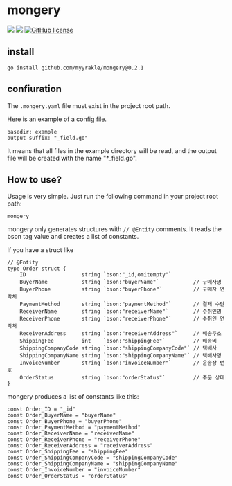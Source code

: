 # mongery

![](https://img.shields.io/badge/language-Go-00ADD8) ![](https://img.shields.io/badge/version-0.2.1-brightgreen) [![GitHub license](https://img.shields.io/badge/license-MIT-blue.svg)](./LICENSE)

## install

```
go install github.com/myyrakle/mongery@0.2.1
```

## confiuration

The `.mongery.yaml` file must exist in the project root path.

Here is an example of a config file.

```
basedir: example
output-suffix: "_field.go"
```

It means that all files in the example directory will be read, and the output file will be created with the name "\*\_field.go".

## How to use?

Usage is very simple. Just run the following command in your project root path:

```
mongery
```

mongery only generates structures with `// @Entity` comments. It reads the bson tag value and creates a list of constants.

If you have a struct like

```
// @Entity
type Order struct {
	ID                  string `bson:"_id,omitempty"`
	BuyerName           string `bson:"buyerName"`           // 구매자명
	BuyerPhone          string `bson:"buyerPhone"`          // 구매자 연락처
	PaymentMethod       string `bson:"paymentMethod"`       // 결제 수단
	ReceiverName        string `bson:"receiverName"`        // 수취인명
	ReceiverPhone       string `bson:"receiverPhone"`       // 수취인 연락처
	ReceiverAddress     string `bson:"receiverAddress"`     // 배송주소
	ShippingFee         int    `bson:"shippingFee"`         // 배송비
	ShippingCompanyCode string `bson:"shippingCompanyCode"` // 택배사
	ShippingCompanyName string `bson:"shippingCompanyName"` // 택배사명
	InvoiceNumber       string `bson:"invoiceNumber"`       // 운송장 번호
	OrderStatus         string `bson:"orderStatus"`         // 주문 상태
}
```

mongery produces a list of constants like this:

```
const Order_ID = "_id"
const Order_BuyerName = "buyerName"
const Order_BuyerPhone = "buyerPhone"
const Order_PaymentMethod = "paymentMethod"
const Order_ReceiverName = "receiverName"
const Order_ReceiverPhone = "receiverPhone"
const Order_ReceiverAddress = "receiverAddress"
const Order_ShippingFee = "shippingFee"
const Order_ShippingCompanyCode = "shippingCompanyCode"
const Order_ShippingCompanyName = "shippingCompanyName"
const Order_InvoiceNumber = "invoiceNumber"
const Order_OrderStatus = "orderStatus"
```
